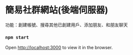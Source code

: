 # 簡易社群網站(後端伺服器)
功能：創建帳號、搜尋其他已創建用戶、添加朋友、和朋友聊天




### `npm start`

Open [http://localhost:3000](http://localhost:3000) to view it in the browser.







